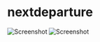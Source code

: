 # nextdeparture
![Screenshot](https://github.com/rbroome/nextdeparture/raw/img/screenshot1.png)
![Screenshot](https://github.com/rbroome/nextdeparture/raw/img/screenshot2.png)